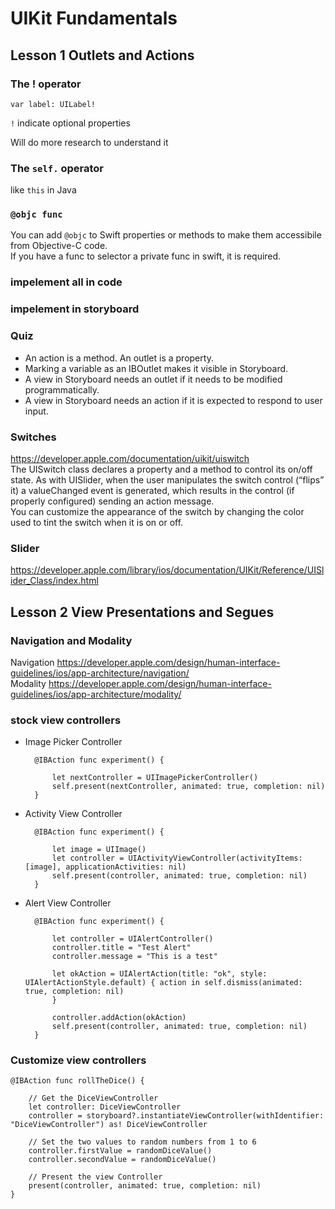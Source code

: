 # UIKit Fundamentals

## Lesson 1 Outlets and Actions

### The ! operator

    var label: UILabel!

`!` indicate optional properties

Will do more research to understand it



### The `self.` operator
like `this` in Java


### `@objc func`
You can add `@objc` to Swift properties or methods to make them accessibile from Objective-C code.  
If you have a func to selector a private func in swift, it is required.


### impelement all in code 


### impelement in storyboard

### Quiz

* An action is a method. An outlet is a property.  
* Marking a variable as an IBOutlet makes it visible in Storyboard.
* A view in Storyboard needs an outlet if it needs to be modified programmatically.
* A view in Storyboard needs an action if it is expected to respond to user input.

### Switches
https://developer.apple.com/documentation/uikit/uiswitch  
The UISwitch class declares a property and a method to control its on/off state. As with UISlider, when the user manipulates the switch control (“flips” it) a valueChanged event is generated, which results in the control (if properly configured) sending an action message.  
You can customize the appearance of the switch by changing the color used to tint the switch when it is on or off.

### Slider
https://developer.apple.com/library/ios/documentation/UIKit/Reference/UISlider_Class/index.html  


## Lesson 2 View Presentations and Segues
### Navigation and Modality
Navigation  https://developer.apple.com/design/human-interface-guidelines/ios/app-architecture/navigation/   
Modality https://developer.apple.com/design/human-interface-guidelines/ios/app-architecture/modality/  


### stock view controllers
* Image Picker Controller

        @IBAction func experiment() {

            let nextController = UIImagePickerController()
            self.present(nextController, animated: true, completion: nil)
        }
    
* Activity View Controller

        @IBAction func experiment() {

            let image = UIImage()
            let controller = UIActivityViewController(activityItems: [image], applicationActivities: nil)
            self.present(controller, animated: true, completion: nil)
        }
* Alert View Controller

        @IBAction func experiment() {

            let controller = UIAlertController()
            controller.title = "Test Alert"
            controller.message = "This is a test"

            let okAction = UIAlertAction(title: "ok", style: UIAlertActionStyle.default) { action in self.dismiss(animated: true, completion: nil)
            }

            controller.addAction(okAction)
            self.present(controller, animated: true, completion: nil)
        }

### Customize view controllers

    @IBAction func rollTheDice() {

        // Get the DiceViewController
        let controller: DiceViewController
        controller = storyboard?.instantiateViewController(withIdentifier: "DiceViewController") as! DiceViewController

        // Set the two values to random numbers from 1 to 6
        controller.firstValue = randomDiceValue()
        controller.secondValue = randomDiceValue()

        // Present the view Controller
        present(controller, animated: true, completion: nil)
    }
